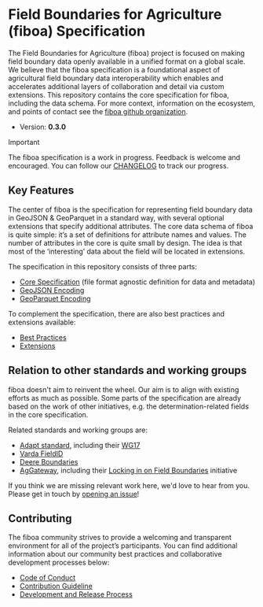 # Field Boundaries for Agriculture (fiboa) Specification

The Field Boundaries for Agriculture (fiboa) project is focused on making field boundary data openly available in a unified format on a global scale.
We believe that the fiboa specification is a foundational aspect of agricultural field boundary data interoperability
which enables and accelerates additional layers of collaboration and detail via custom extensions.
This repository contains the core specification for fiboa, including the data schema.
For more context, information on the ecosystem, and points of contact see the
[fiboa github organization](https://github.com/fiboa/).

- Version: **0.3.0**

> [!IMPORTANT]  
> The fiboa specification is a work in progress.
> Feedback is welcome and encouraged.
> You can follow our [CHANGELOG](https://github.com/fiboa/specification/blob/main/CHANGELOG.md) to track our progress.

## Key Features

The center of fiboa is the specification for representing field boundary data in GeoJSON & GeoParquet in a standard way,
with several optional extensions that specify additional attributes.
The core data schema of fiboa is quite simple: it’s a set of definitions for attribute names and values.
The number of attributes in the core is quite small by design.
The idea is that most of the ‘interesting’ data about the field will be located in extensions.

The specification in this repository consists of three parts:

- [Core Specification](core/README.md)
  (file format agnostic definition for data and metadata)
- [GeoJSON Encoding](geojson/README.md)
- [GeoParquet Encoding](geoparquet/README.md)

To complement the specification, there are also best practices and extensions available:

- [Best Practices](best-practices/README.md)
- [Extensions](https://github.com/fiboa/extensions/)

## Relation to other standards and working groups

fiboa doesn't aim to reinvent the wheel.
Our aim is to align with existing efforts as much as possible.
Some parts of the specification are already based on the work of other initiatives,
e.g. the determination-related fields in the core specification.

Related standards and working groups are:

- [Adapt standard](https://adaptstandard.org), including their [WG17](https://github.com/ADAPT/Standard/issues/97)
- [Varda FieldID](https://www.varda.ag/global-field-id)
- [Deere Boundaries](https://developer.deere.com/dev-docs/boundaries)
- [AgGateway](https://aggateway.org/), including their
  [Locking in on Field Boundaries](https://aggateway.org/Portals/1010/WebSite/About%20Us/FIELD%20BOUNDARY%20FLYER%20122123.pdf?ver=2024-01-03-212959-590) initiative

If you think we are missing relevant work here, we'd love to hear from you.
Please get in touch by [opening an issue](https://github.com/fiboa/specification/issues/new)!

## Contributing

The fiboa community strives to provide a welcoming and transparent environment for all of the project’s participants.
You can find additional information about our community best practices and collaborative development processes below:
  
- [Code of Conduct](CODE_OF_CONDUCT.md)
- [Contribution Guideline](CONTRIBUTING.md)
- [Development and Release Process](process.md)
